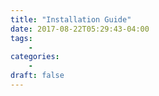 ```yaml
---
title: "Installation Guide"
date: 2017-08-22T05:29:43-04:00
tags:
    -
categories:
    -
draft: false
---
```



